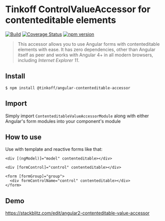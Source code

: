 # Tinkoff ControlValueAccessor for contenteditable elements
[![Build](https://travis-ci.org/TinkoffCreditSystems/angular-contenteditable-accessor.svg?branch=master)](https://travis-ci.org/TinkoffCreditSystems/angular-contenteditable-accessor)
[![Coverage Status](https://coveralls.io/repos/github/TinkoffCreditSystems/angular-contenteditable-accessor/badge.svg?branch=master)](https://coveralls.io/github/TinkoffCreditSystems/angular-contenteditable-accessor?branch=master)
[![npm version](https://badge.fury.io/js/%40tinkoff%2Fangular-contenteditable-accessor.svg)](https://www.npmjs.com/package/@tinkoff/angular-contenteditable-accessor)

> This accessor allows you to use Angular forms with contenteditable elements with ease. It has zero dependencies, other than Angular itself as peer and works with Angular 4+ in all modern browsers, including _Internet Explorer 11_.

## Install

```
$ npm install @tinkoff/angular-contenteditable-accessor
```

## Import

Simply import `ContenteditableValueAccessorModule` along with either Angular's form modules into your component's module

## How to use

Use with template and reactive forms like that:

    <div [(ngModel)]="model" contenteditable></div>

    <div [formControl]="control" contenteditable></div>

    <form [formGroup]="group">
      <div formControlName="control" contenteditable></div>
    </form>

## Demo

https://stackblitz.com/edit/angular2-contenteditable-value-accessor
